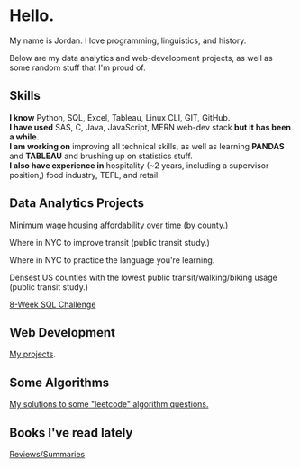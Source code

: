# Hello.

My name is Jordan. I love programming, linguistics, and history.

Below are my data analytics and web-development projects, as well as some random stuff that I'm proud of.
## Skills
**I know** Python, SQL, Excel, Tableau, Linux CLI, GIT, GitHub. <br>
**I have used** SAS, C, Java, JavaScript, MERN web-dev stack **but it has been a while.** <br>
**I am working on** improving all technical skills, as well as learning **PANDAS** and **TABLEAU** and brushing up on statistics stuff. <br>
**I also have experience in** hospitality (~2 years, including a supervisor position,) food industry, TEFL, and retail. <br>
## Data Analytics Projects
[Minimum wage housing affordability over time (by county.)](https://github.com/jmcgallia/mw_housing)

Where in NYC to improve transit (public transit study.)

Where in NYC to practice the language you're learning.

Densest US counties with the lowest public transit/walking/biking usage (public transit study.)

[8-Week SQL Challenge](https://github.com/jmcgallia/8-week-sql-challenge/tree/main)

## Web Development

[My projects](https://github.com/jmcgallia/webdev_portfolio).

## Some Algorithms
[My solutions to some "leetcode" algorithm questions.](.)

## Books I've read lately
[Reviews/Summaries](https://github.com/jmcgallia/book_reviews/tree/main#readme)


